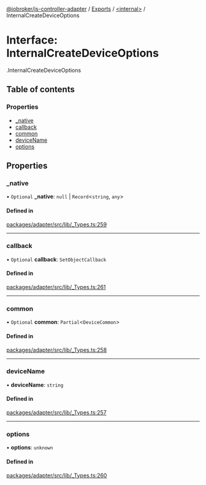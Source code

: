 [@iobroker/js-controller-adapter](../README.md) / [Exports](../modules.md) / [<internal\>](../modules/internal_.md) / InternalCreateDeviceOptions

# Interface: InternalCreateDeviceOptions

[<internal>](../modules/internal_.md).InternalCreateDeviceOptions

## Table of contents

### Properties

- [\_native](internal_.InternalCreateDeviceOptions.md#_native)
- [callback](internal_.InternalCreateDeviceOptions.md#callback)
- [common](internal_.InternalCreateDeviceOptions.md#common)
- [deviceName](internal_.InternalCreateDeviceOptions.md#devicename)
- [options](internal_.InternalCreateDeviceOptions.md#options)

## Properties

### \_native

• `Optional` **\_native**: ``null`` \| `Record`<`string`, `any`\>

#### Defined in

[packages/adapter/src/lib/_Types.ts:259](https://github.com/ioBroker/ioBroker.js-controller/blob/4278a7c8/packages/adapter/src/lib/_Types.ts#L259)

___

### callback

• `Optional` **callback**: `SetObjectCallback`

#### Defined in

[packages/adapter/src/lib/_Types.ts:261](https://github.com/ioBroker/ioBroker.js-controller/blob/4278a7c8/packages/adapter/src/lib/_Types.ts#L261)

___

### common

• `Optional` **common**: `Partial`<`DeviceCommon`\>

#### Defined in

[packages/adapter/src/lib/_Types.ts:258](https://github.com/ioBroker/ioBroker.js-controller/blob/4278a7c8/packages/adapter/src/lib/_Types.ts#L258)

___

### deviceName

• **deviceName**: `string`

#### Defined in

[packages/adapter/src/lib/_Types.ts:257](https://github.com/ioBroker/ioBroker.js-controller/blob/4278a7c8/packages/adapter/src/lib/_Types.ts#L257)

___

### options

• **options**: `unknown`

#### Defined in

[packages/adapter/src/lib/_Types.ts:260](https://github.com/ioBroker/ioBroker.js-controller/blob/4278a7c8/packages/adapter/src/lib/_Types.ts#L260)
